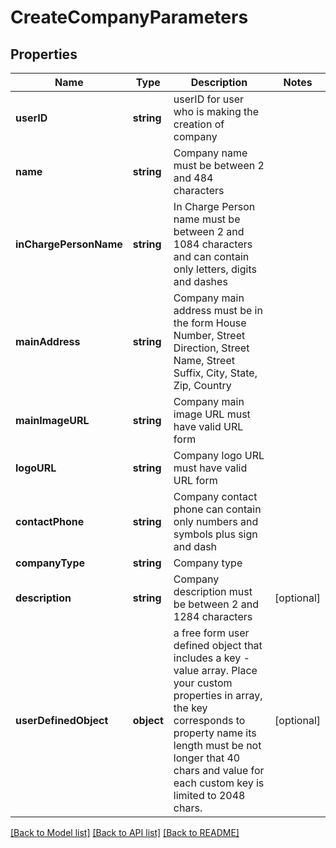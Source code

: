 # CreateCompanyParameters

## Properties
Name | Type | Description | Notes
------------ | ------------- | ------------- | -------------
**userID** | **string** | userID for user who is making the creation of company | 
**name** | **string** | Company name must be between 2 and 484 characters | 
**inChargePersonName** | **string** | In Charge Person name must be between 2 and 1084 characters and can contain only letters, digits and dashes | 
**mainAddress** | **string** | Company main address must be in the form House Number, Street Direction, Street Name, Street Suffix, City, State, Zip, Country | 
**mainImageURL** | **string** | Company main image URL must have valid URL form | 
**logoURL** | **string** | Company logo URL must have valid URL form | 
**contactPhone** | **string** | Company contact phone can contain only numbers and symbols plus sign and dash | 
**companyType** | **string** | Company type | 
**description** | **string** | Company description must be between 2 and 1284 characters | [optional] 
**userDefinedObject** | **object** | a free form user defined object that includes a key - value array. Place your custom properties in array, the key corresponds to property name its length must be not longer that 40 chars and value for each custom key is limited to 2048 chars. | [optional] 

[[Back to Model list]](../README.md#documentation-for-models) [[Back to API list]](../README.md#documentation-for-api-endpoints) [[Back to README]](../README.md)


